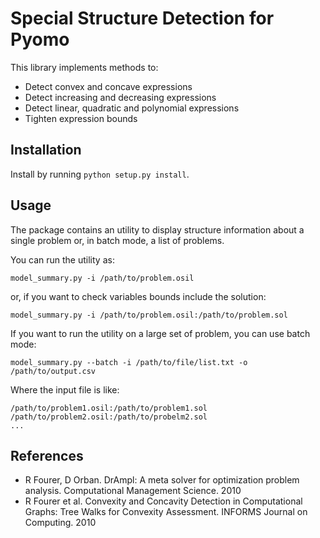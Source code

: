 Special Structure Detection for Pyomo
=====================================

This library implements methods to:

* Detect convex and concave expressions
* Detect increasing and decreasing expressions
* Detect linear, quadratic and polynomial expressions
* Tighten expression bounds


Installation
------------

Install by running `python setup.py install`.


Usage
-----

The package contains an utility to display structure information about
a single problem or, in batch mode, a list of problems.

You can run the utility as:

    model_summary.py -i /path/to/problem.osil

or, if you want to check variables bounds include the solution:

    model_summary.py -i /path/to/problem.osil:/path/to/problem.sol


If you want to run the utility on a large set of problem, you can use batch mode:

    model_summary.py --batch -i /path/to/file/list.txt -o /path/to/output.csv

Where the input file is like:

    /path/to/problem1.osil:/path/to/problem1.sol
    /path/to/problem2.osil:/path/to/probelm2.sol
    ...



References
----------

 * R Fourer, D Orban. DrAmpl: A meta solver for optimization problem analysis. Computational Management Science. 2010
 * R Fourer et al. Convexity and Concavity Detection in Computational Graphs: Tree Walks for Convexity Assessment. INFORMS Journal on Computing. 2010
